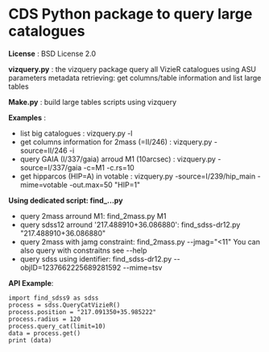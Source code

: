 # CDS Python package to query large catalogues

**License** : BSD License 2.0

**vizquery.py** : the vizquery package
              query all VizieR catalogues using ASU parameters
              metadata retrieving: get columns/table information 
				   and list large tables

**Make.py** : build large tables scripts using vizquery

**Examples** :
* list big catalogues : vizquery.py -l
* get columns information for 2mass (=II/246) : vizquery.py -source=II/246 -i
* query GAIA  (I/337/gaia) arroud M1 (10arcsec) : vizquery.py -source=I/337/gaia -c=M1 -c.rs=10
* get hipparcos (HIP=A) in votable : vizquery.py -source=I/239/hip_main -mime=votable -out.max=50 "HIP=1"


**Using dedicated script: find_...py**
* query 2mass arround M1: find_2mass.py M1
* query sdss12 arround '217.488910+36.086880': find_sdss-dr12.py "217.488910+36.086880"
* query 2mass with jamg constraint: find_2mass.py --jmag="<11"
You can also query with constraitns see --help 
* query sdss using identifier: find_sdss-dr12.py  --objID=1237662225689281592  --mime=tsv

**API Example**:

```
import find_sdss9 as sdss
process = sdss.QueryCatVizieR()
process.position = "217.091350+35.985222"
process.radius = 120
process.query_cat(limit=10)
data = process.get()
print (data)
```
